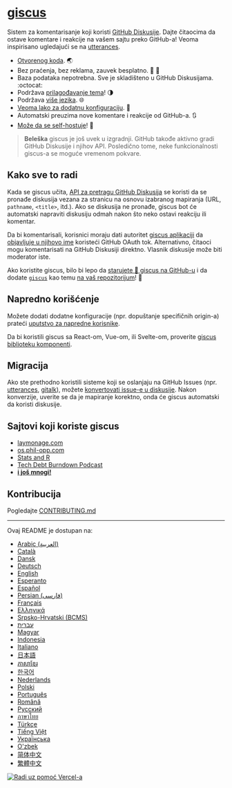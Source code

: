 # [giscus][giscus]

Sistem za komentarisanje koji koristi [GitHub Diskusije][discussions]. Dajte čitaocima da ostave komentare i reakcije na vašem sajtu preko GitHub-a! Veoma inspirisano ugledajući se na [utterances][utterances].

- [Otvorenog koda][repo]. 🌏
- Bez praćenja, bez reklama, zauvek besplatno. 📡 🚫
- Baza podataka nepotrebna. Sve je skladišteno u GitHub Diskusijama. :octocat:
- Podržava [prilagođavanje tema][creating-custom-themes]! 🌗
- Podržava [više jezika][multiple-languages]. 🌐
- [Veoma lako za dodatnu konfiguraciju][advanced-usage]. 🔧
- Automatski preuzima nove komentare i reakcije od GitHub-a. 🔃
- [Može da se self-hostuje][self-hosting]! 🤳

> **Beleška**
> giscus je još uvek u izgradnji. GitHub takođe aktivno gradi GitHub Diskusije i njihov API. Posledično tome, neke funkcionalnosti giscus-a se moguće vremenom pokvare.

## Kako sve to radi

Kada se giscus učita, [API za pretragu GitHub Diskusija][search-api] se koristi da se pronađe diskusija vezana za stranicu na osnovu izabranog mapiranja (URL, `pathname`, `<title>`, itd.). Ako se diskusija ne pronađe, giscus bot će automatski napraviti diskusiju odmah nakon što neko ostavi reakciju ili komentar.

Da bi komentarisali, korisnici moraju dati autoritet [giscus aplikaciji][giscus-app] da [objavljuje u njihovo ime][authorization] koristeći GitHub OAuth tok. Alternativno, čitaoci mogu komentarisati na GitHub Diskusiji direktno. Vlasnik diskusije može biti moderator iste.

[giscus]: https://giscus.app
[discussions]: https://docs.github.com/en/discussions
[utterances]: https://github.com/utterance/utterances
[repo]: https://github.com/giscus/giscus
[advanced-usage]: https://github.com/giscus/giscus/blob/main/ADVANCED-USAGE.md
[creating-custom-themes]: https://github.com/giscus/giscus/blob/main/ADVANCED-USAGE.md#data-theme
[multiple-languages]: https://github.com/giscus/giscus/blob/main/CONTRIBUTING.md#adding-localizations
[self-hosting]: https://github.com/giscus/giscus/blob/main/SELF-HOSTING.md
[search-api]: https://docs.github.com/en/graphql/guides/using-the-graphql-api-for-discussions#search
[giscus-app]: https://github.com/apps/giscus
[authorization]: https://docs.github.com/en/developers/apps/identifying-and-authorizing-users-for-github-apps

<!-- configuration -->

Ako koristite giscus, bilo bi lepo da [starujete 🌟 giscus na GitHub-u][repo] i da dodate [`giscus`][giscus-topic] kao temu [na vaš repozitorijum][topic-howto]! 🎉

## Napredno korišćenje

Možete dodati dodatne konfiguracije (npr. dopuštanje specifičnih origin-a) prateći [uputstvo za napredne korisnike][advanced-usage].

Da bi koristili giscus sa React-om, Vue-om, ili Svelte-om, proverite [giscus biblioteku komponenti][giscus-component].

## Migracija

Ako ste prethodno koristili sisteme koji se oslanjaju na GitHub Issues (npr. [utterances][utterances], [gitalk][gitalk]), možete [konvertovati issue-e u diskusije][convert]. Nakon konverzije, uverite se da je mapiranje korektno, onda će giscus automatski da koristi diskusije.

## Sajtovi koji koriste giscus

- [laymonage.com][laymonage-website]
- [os.phil-opp.com][os-phil-opp]
- [Stats and R][statsandr]
- [Tech Debt Burndown Podcast][techdebtburndown]
- [**i još mnogi!**][giscus-topic]

## Kontribucija

Pogledajte [CONTRIBUTING.md][contributing]

[giscus-component]: https://github.com/giscus/giscus-component
[repo]: https://github.com/giscus/giscus
[giscus-topic]: https://github.com/topics/giscus
[topic-howto]: https://docs.github.com/en/github/administering-a-repository/classifying-your-repository-with-topics
[advanced-usage]: https://github.com/giscus/giscus/blob/main/ADVANCED-USAGE.md
[utterances]: https://github.com/utterance/utterances
[gitalk]: https://github.com/gitalk/gitalk
[convert]: https://docs.github.com/en/discussions/managing-discussions-for-your-community/moderating-discussions#converting-an-issue-to-a-discussion
[laymonage-website]: https://laymonage.com/posts/giscus
[os-phil-opp]: https://os.phil-opp.com
[statsandr]: https://statsandr.com
[techdebtburndown]: https://techdebtburndown.com
[contributing]: https://github.com/giscus/giscus/blob/main/CONTRIBUTING.md

<!-- end -->

---

Ovaj README je dostupan na:

- [Arabic (العربية)](README.ar.md)
- [Català](README.ca.md)
- [Dansk](README.da.md)
- [Deutsch](README.de.md)
- [English](README.md)
- [Esperanto](README.eo.md)
- [Español](README.es.md)
- [Persian (فارسی)](README.fa.md)
- [Français](README.fr.md)
- [Ελληνικά](README.gr.md)
- [Srpsko-Hrvatski (BCMS)](README.hbs.md)
- [עברית](README.he.md)
- [Magyar](README.hu.md)
- [Indonesia](README.id.md)
- [Italiano](README.it.md)
- [日本語](README.ja.md)
- [ភាសាខ្មែរ](README.kh.md)
- [한국어](README.ko.md)
- [Nederlands](README.nl.md)
- [Polski](README.pl.md)
- [Português](README.pt.md)
- [Română](README.ro.md)
- [Русский](README.ru.md)
- [ภาษาไทย](README.th.md)
- [Türkçe](README.tr.md)
- [Tiếng Việt](README.vi.md)
- [Українська](README.uk.md)
- [O'zbek](README.uz.md)
- [简体中文](README.zh-CN.md)
- [繁體中文](README.zh-TW.md)

[![Radi uz pomoć Vercel-a](public/powered-by-vercel.svg)][vercel]

[vercel]: https://vercel.com/?utm_source=giscus&utm_campaign=oss
